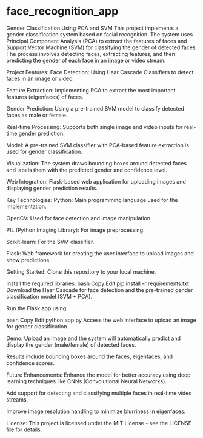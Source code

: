 # face_recognition_app
Gender Classification Using PCA and SVM
This project implements a gender classification system based on facial recognition. The system uses Principal Component Analysis (PCA) to extract the features of faces and Support Vector Machine (SVM) for classifying the gender of detected faces. The process involves detecting faces, extracting features, and then predicting the gender of each face in an image or video stream.

Project Features:
Face Detection: Using Haar Cascade Classifiers to detect faces in an image or video.

Feature Extraction: Implementing PCA to extract the most important features (eigenfaces) of faces.

Gender Prediction: Using a pre-trained SVM model to classify detected faces as male or female.

Real-time Processing: Supports both single image and video inputs for real-time gender prediction.

Model: A pre-trained SVM classifier with PCA-based feature extraction is used for gender classification.

Visualization: The system draws bounding boxes around detected faces and labels them with the predicted gender and confidence level.

Web Integration: Flask-based web application for uploading images and displaying gender prediction results.

Key Technologies:
Python: Main programming language used for the implementation.

OpenCV: Used for face detection and image manipulation.

PIL (Python Imaging Library): For image preprocessing.

Scikit-learn: For the SVM classifier.

Flask: Web framework for creating the user interface to upload images and show predictions.

Getting Started:
Clone this repository to your local machine.

Install the required libraries:
bash
Copy
Edit
pip install -r requirements.txt
Download the Haar Cascade for face detection and the pre-trained gender classification model (SVM + PCA).

Run the Flask app using:

bash
Copy
Edit
python app.py
Access the web interface to upload an image for gender classification.

Demo:
Upload an image and the system will automatically predict and display the gender (male/female) of detected faces.

Results include bounding boxes around the faces, eigenfaces, and confidence scores.

Future Enhancements:
Enhance the model for better accuracy using deep learning techniques like CNNs (Convolutional Neural Networks).

Add support for detecting and classifying multiple faces in real-time video streams.

Improve image resolution handling to minimize blurriness in eigenfaces.

License:
This project is licensed under the MIT License - see the LICENSE file for details.
